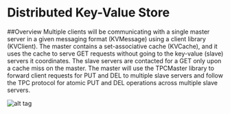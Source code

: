# Distributed Key-Value Store

##Overview
        Multiple clients will be communicating with a single master server in a given messaging format 
    (KVMessage) using a client library (KVClient). The master contains a set-associative cache (KVCache),
    and it uses the cache to serve GET requests without going to the key-value (slave) servers it coordinates.
    The slave servers are contacted for a GET only upon a cache miss on the master. The master will use 
    the TPCMaster library to forward client requests for PUT and DEL to multiple slave servers and follow 
    the TPC protocol for atomic PUT and DEL operations across multiple slave servers.
    
![alt tag](https://github.com/GeekChao/Operating-System/blob/distributed/kvstore/resources/pictures/kvstore.png)
